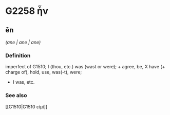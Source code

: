 # G2258 ἦν

## ēn

_(ane | ane | ane)_

### Definition

imperfect of G1510; I (thou, etc.) was (wast or were); + agree, be, X have (+ charge of), hold, use, was(-t), were; 

- I was, etc.

### See also

[[G1510|G1510 εἰμί]]
